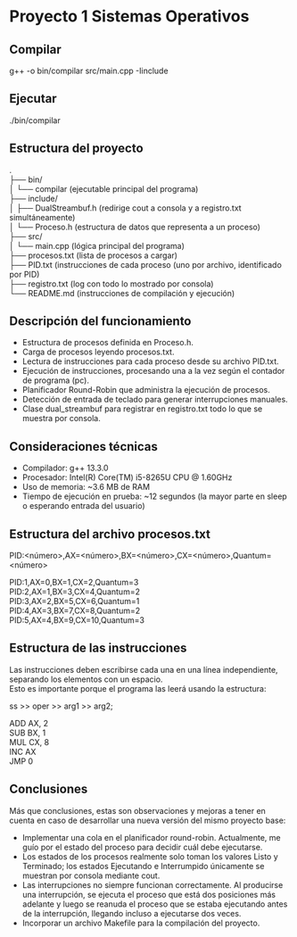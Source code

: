 # Proyecto 1 Sistemas Operativos

## Compilar
g++ -o bin/compilar src/main.cpp -Iinclude

## Ejecutar
./bin/compilar

## Estructura del proyecto
.    
├── bin/    
│   └── compilar (ejecutable principal del programa)    
├── include/    
│   ├── DualStreambuf.h (redirige cout a consola y a registro.txt simultáneamente)    
│   └── Proceso.h (estructura de datos que representa a un proceso)    
├── src/    
│   └── main.cpp (lógica principal del programa)    
├── procesos.txt (lista de procesos a cargar)    
├── PID.txt (instrucciones de cada proceso (uno por archivo, identificado por PID)    
├── registro.txt (log con todo lo mostrado por consola)    
└── README.md (instrucciones de compilación y ejecución)    

## Descripción del funcionamiento

* Estructura de procesos definida en Proceso.h.
* Carga de procesos leyendo procesos.txt.
* Lectura de instrucciones para cada proceso desde su archivo PID.txt.
* Ejecución de instrucciones, procesando una a la vez según el contador de programa (pc).
* Planificador Round-Robin que administra la ejecución de procesos.
* Detección de entrada de teclado para generar interrupciones manuales.
* Clase dual_streambuf para registrar en registro.txt todo lo que se muestra por consola.

## Consideraciones técnicas
* Compilador: g++ 13.3.0
* Procesador: Intel(R) Core(TM) i5-8265U CPU @ 1.60GHz
* Uso de memoria: ~3.6 MB de RAM
* Tiempo de ejecución en prueba: ~12 segundos (la mayor parte en sleep o esperando entrada del usuario)

## Estructura del archivo procesos.txt
PID:<número>,AX=<número>,BX=<número>,CX=<número>,Quantum=<número>        
    
PID:1,AX=0,BX=1,CX=2,Quantum=3    
PID:2,AX=1,BX=3,CX=4,Quantum=2    
PID:3,AX=2,BX=5,CX=6,Quantum=1    
PID:4,AX=3,BX=7,CX=8,Quantum=2    
PID:5,AX=4,BX=9,CX=10,Quantum=3    

## Estructura de las instrucciones
Las instrucciones deben escribirse cada una en una línea independiente, separando los elementos con un espacio.    
Esto es importante porque el programa las leerá usando la estructura:   
    
ss >> oper >> arg1 >> arg2;    
     
ADD AX, 2    
SUB BX, 1    
MUL CX, 8    
INC AX    
JMP 0    

## Conclusiones 
Más que conclusiones, estas son observaciones y mejoras a tener en cuenta en caso de desarrollar una nueva versión del mismo proyecto base:
* Implementar una cola en el planificador round-robin. Actualmente, me guío por el estado del proceso para decidir cuál debe ejecutarse.
* Los estados de los procesos realmente solo toman los valores Listo y Terminado; los estados Ejecutando e Interrumpido únicamente se muestran por consola mediante cout.
* Las interrupciones no siempre funcionan correctamente. Al producirse una interrupción, se ejecuta el proceso que está dos posiciones más adelante y luego se reanuda el proceso que se estaba ejecutando antes de la interrupción, llegando incluso a ejecutarse dos veces.
* Incorporar un archivo Makefile para la compilación del proyecto.




